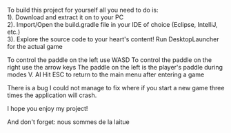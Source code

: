To build this project for yourself all you need to do is:  
1). Download and extract it on to your PC  
2). Import/Open the build.gradle file in your IDE of choice (Eclipse, IntelliJ, etc.)  
3). Explore the source code to your heart's content! Run DesktopLauncher for the actual game  

To control the paddle on the left use WASD
To control the paddle on the right use the arrow keys
The paddle on the left is the player's paddle during modes V. AI
Hit ESC to return to the main menu after entering a game

There is a bug I could not manage to fix where if you
start a new game three times the application will crash.

I hope you enjoy my project!

And don't forget:
nous sommes de la laitue